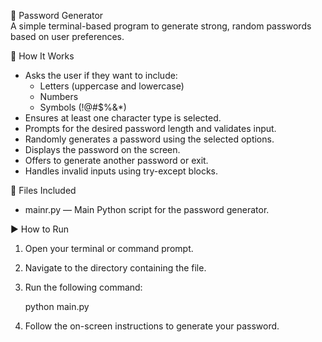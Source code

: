 🎯 Password Generator  
    A simple terminal-based program to generate strong, random passwords based on user preferences.

📌 How It Works  
- Asks the user if they want to include:
  - Letters (uppercase and lowercase)
  - Numbers
  - Symbols (!@#$%&*)
- Ensures at least one character type is selected.
- Prompts for the desired password length and validates input.
- Randomly generates a password using the selected options.
- Displays the password on the screen.
- Offers to generate another password or exit.
- Handles invalid inputs using try-except blocks.

📁 Files Included  
- mainr.py — Main Python script for the password generator.

▶️ How to Run  
1. Open your terminal or command prompt.  
2. Navigate to the directory containing the file.  
3. Run the following command:

   python main.py

4. Follow the on-screen instructions to generate your password.


